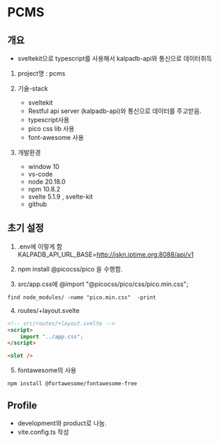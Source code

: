 # PCMS

## 개요

- sveltekit으로 typescript를 사용해서 kalpadb-api와 통신으로 데이터취득

1. project명 : pcms

2. 기술-stack
    - sveltekit
    - Restful api server (kalpadb-api)와 통신으로 데이터를 주고받음.
    - typescript사용
    - pico css lib 사용
    - font-awesome 사용

3. 개발환경
    - window 10
    - vs-code
    - node 20.18.0
    - npm 10.8.2
    - svelte 5.1.9 , svelte-kit
    - github

## 초기 설정

1. .env에 이렇게 함
KALPADB_API_URL_BASE=<http://jskn.iptime.org:8088/api/v1>

2. npm install @picocss/pico 을 수행함.

3. src/app.css에
@import "@picocss/pico/css/pico.min.css";

```shell
find node_modules/ -name "pico.min.css"  -print
```

4. routes/+layout.svelte

```html
<!-- src/routes/+layout.svelte -->
<script>
    import "../app.css";
</script>

<slot />
```

5. fontawesome의 사용

```shell
npm install @fortawesome/fontawesome-free
```

## Profile

- development와 product로 나눔.
- vite.config.ts 작성
